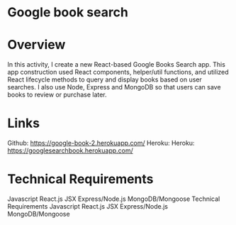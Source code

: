 # Google book search

# Overview
In this activity, I create a new React-based Google Books Search app. This app construction used React components, helper/util functions, and utilized React lifecycle methods to query and display books based on user searches. I also use Node, Express and MongoDB so that users can save books to review or purchase later.



# Links
Github: https://google-book-2.herokuapp.com/
Heroku: Heroku: https://googlesearchbook.herokuapp.com/


# Technical Requirements
Javascript
React.js
JSX
Express/Node.js
MongoDB/Mongoose
Technical Requirements
Javascript
React.js
JSX
Express/Node.js
MongoDB/Mongoose